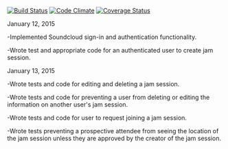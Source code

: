 [![Build Status](https://travis-ci.org/swatkns785/lets-jam-some-time.svg?branch=master)](https://travis-ci.org/swatkns785/lets-jam-some-time) [![Code Climate](https://codeclimate.com/github/swatkns785/lets-jam-some-time.png)](https://codeclimate.com/github/swatkns785/lets-jam-some-time) [![Coverage Status](https://coveralls.io/repos/swatkns785/lets-jam-some-time/badge.png)](https://coveralls.io/r/swatkns785/lets-jam-some-time)

January 12, 2015

-Implemented Soundcloud sign-in and authentication functionality.

-Wrote test and appropriate code for an authenticated user to create jam session.


January 13, 2015

-Wrote tests and code for editing and deleting a jam session.

-Wrote tests and code for preventing a user from deleting or editing the information on another user's jam session.

-Wrote tests and code for user to request joining a jam session.

-Wrote tests preventing a prospective attendee from seeing the location of the jam session unless they are approved by the creator of the jam session.
